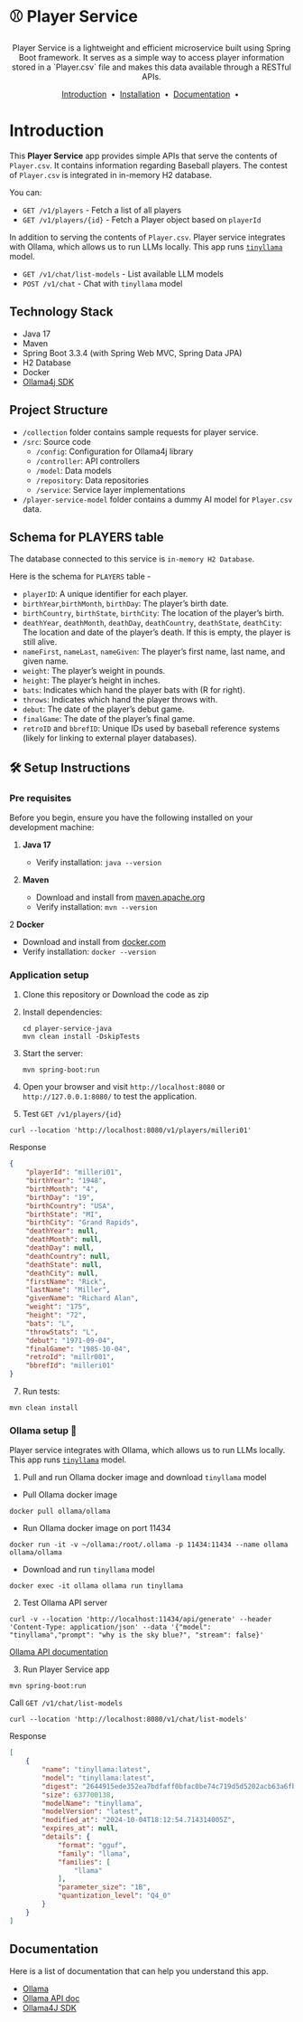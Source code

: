 # ⚾ Player Service
<p align="center">
Player Service is a lightweight and efficient microservice built using Spring Boot framework. It serves as a simple way to access player information stored in a `Player.csv` file and makes this data available through a RESTful APIs.
</p>

<p align="center">
<a href="#introduction">Introduction</a> &nbsp;&bull;&nbsp;
<a href="#%EF%B8%8F-setup-instructions">Installation</a> &nbsp;&bull;&nbsp;
<a href="#documentation">Documentation</a> &nbsp;&bull;&nbsp;
</p>

# Introduction
This <b>Player Service</b> app provides simple APIs that serve the contents of `Player.csv`. It contains information regarding Baseball players.
The contest of `Player.csv` is integrated in in-memory H2 database.

You can:

- `GET /v1/players` - Fetch a list of all players
- `GET /v1/players/{id}` - Fetch a Player object based on `playerId`

In addition to serving the contents of `Player.csv`. Player service integrates with Ollama, which allows us to run LLMs locally. This app runs [`tinyllama`](https://ollama.com/library/tinyllama) model.
- `GET /v1/chat/list-models` -  List available LLM models
- `POST /v1/chat` - Chat with `tinyllama` model

## Technology Stack

- Java 17
- Maven
- Spring Boot 3.3.4 (with Spring Web MVC, Spring Data JPA)
- H2 Database
- Docker
- [Ollama4j SDK](https://ollama4j.github.io/ollama4j/intro)

## Project Structure

- `/collection` folder contains sample requests for player service.
- `/src`: Source code
    - `/config`: Configuration for Ollama4j library
    - `/controller`: API controllers
    - `/model`: Data models
    - `/repository`: Data repositories
    - `/service`: Service layer implementations
- `/player-service-model` folder contains a dummy AI model for `Player.csv` data.

## Schema for PLAYERS table
The database connected to this service is `in-memory H2 Database`.

Here is the schema for `PLAYERS` table -

- `playerID`: A unique identifier for each player.
- `birthYear`,`birthMonth`, `birthDay`: The player’s birth date.
- `birthCountry`, `birthState`, `birthCity`: The location of the player’s birth.
- `deathYear`, `deathMonth`, `deathDay`, `deathCountry`, `deathState`, `deathCity`: The location and date of the player’s death. If this is empty, the player is still alive.
- `nameFirst`, `nameLast`, `nameGiven`: The player’s first name, last name, and given name.
- `weight`: The player’s weight in pounds.
- `height`: The player’s height in inches.
- `bats`: Indicates which hand the player bats with (R for right).
- `throws`: Indicates which hand the player throws with.
- `debut`: The date of the player’s debut game.
- `finalGame`: The date of the player’s final game.
- `retroID` and `bbrefID`: Unique IDs used by baseball reference systems (likely for linking to external player databases).

## 🛠️ Setup Instructions
### Pre requisites
Before you begin, ensure you have the following installed on your development machine:

1. **Java 17**
    - Verify installation: `java --version`

2. **Maven**
    - Download and install from [maven.apache.org](https://maven.apache.org/install.html)
    - Verify installation: `mvn --version`

2 **Docker**
- Download and install from [docker.com](https://www.docker.com/)
- Verify installation: `docker --version`


### Application setup

1. Clone this repository or Download the code as zip

3. Install dependencies:
   ```
   cd player-service-java
   mvn clean install -DskipTests
   ```

4. Start the server:
   ```
   mvn spring-boot:run
   ```

5. Open your browser and visit `http://localhost:8080` or `http://127.0.0.1:8080/` to test the application.

6. Test `GET /v1/players/{id}`
```shell
curl --location 'http://localhost:8080/v1/players/milleri01'
```
Response
```json
{
    "playerId": "milleri01",
    "birthYear": "1948",
    "birthMonth": "4",
    "birthDay": "19",
    "birthCountry": "USA",
    "birthState": "MI",
    "birthCity": "Grand Rapids",
    "deathYear": null,
    "deathMonth": null,
    "deathDay": null,
    "deathCountry": null,
    "deathState": null,
    "deathCity": null,
    "firstName": "Rick",
    "lastName": "Miller",
    "givenName": "Richard Alan",
    "weight": "175",
    "height": "72",
    "bats": "L",
    "throwStats": "L",
    "debut": "1971-09-04",
    "finalGame": "1985-10-04",
    "retroId": "millr001",
    "bbrefId": "milleri01"
}
```

7. Run tests:
```
mvn clean install
```

### Ollama setup 🦙

Player service integrates with Ollama, which allows us to run LLMs locally. This app runs [`tinyllama`](https://ollama.com/library/tinyllama) model.

1. Pull and run Ollama docker image and download `tinyllama` model
- Pull Ollama docker image
```shell
docker pull ollama/ollama
```
- Run Ollama docker image on port 11434
```shell
docker run -it -v ~/ollama:/root/.ollama -p 11434:11434 --name ollama ollama/ollama
```
- Download and run `tinyllama` model
```shell
docker exec -it ollama ollama run tinyllama
```

2. Test Ollama API server
```curl
curl -v --location 'http://localhost:11434/api/generate' --header 'Content-Type: application/json' --data '{"model": "tinyllama","prompt": "why is the sky blue?", "stream": false}'
```

[Ollama API documentation](https://github.com/ollama/ollama/blob/main/docs/api.md)

3. Run Player Service app
```shell
mvn spring-boot:run
```
Call `GET /v1/chat/list-models`
```curl
curl --location 'http://localhost:8080/v1/chat/list-models'
```

Response
```json
[
    {
        "name": "tinyllama:latest",
        "model": "tinyllama:latest",
        "digest": "2644915ede352ea7bdfaff0bfac0be74c719d5d5202acb63a6fb095b52f394a4",
        "size": 637700138,
        "modelName": "tinyllama",
        "modelVersion": "latest",
        "modified_at": "2024-10-04T18:12:54.714314005Z",
        "expires_at": null,
        "details": {
            "format": "gguf",
            "family": "llama",
            "families": [
                "llama"
            ],
            "parameter_size": "1B",
            "quantization_level": "Q4_0"
        }
    }
]
```

## Documentation

Here is a list of documentation that can help you understand this app.
- [Ollama](https://github.com/ollama/ollama)
- [Ollama API doc](https://github.com/ollama/ollama/blob/main/docs/api.md)
- [Ollama4J SDK](https://ollama4j.github.io/ollama4j/intro)